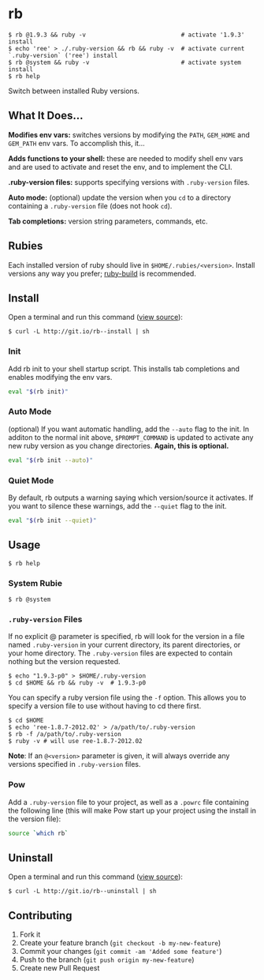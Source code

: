 # rb

```
$ rb @1.9.3 && ruby -v                           # activate '1.9.3' install
$ echo 'ree' > ./.ruby-version && rb && ruby -v  # activate current `.ruby-version` ('ree') install
$ rb @system && ruby -v                          # activate system install
$ rb help
```

Switch between installed Ruby versions.

## What It Does...

**Modifies env vars:** switches versions by modifying the `PATH`, `GEM_HOME` and `GEM_PATH`
  env vars.  To accomplish this, it...

**Adds functions to your shell:** these are needed to modify shell env vars and are used to
  activate and reset the env, and to implement the CLI.

**.ruby-version files:** supports specifying versions with `.ruby-version` files.

**Auto mode:** (optional) update the version when you `cd` to a directory containing a
  `.ruby-version` file (does not hook `cd`).

**Tab completions:** version string parameters, commands, etc.

## Rubies

Each installed version of ruby should live in `$HOME/.rubies/<version>`.  Install versions any way you prefer; [ruby-build](https://github.com/sstephenson/ruby-build) is recommended.

## Install

Open a terminal and run this command ([view source](http://git.io/rb--install)):

```
$ curl -L http://git.io/rb--install | sh
```

### Init

Add rb init to your shell startup script.  This installs tab completions and enables modifying the env vars.

```bash
eval "$(rb init)"
```

### Auto Mode

(optional) If you want automatic handling, add the `--auto` flag to the init.  In additon to the normal init above, `$PROMPT_COMMAND` is updated to activate any new ruby version as you change directories.  **Again, this is optional.**

```bash
eval "$(rb init --auto)"
```

### Quiet Mode

By default, rb outputs a warning saying which version/source it activates. If you want to silence these warnings, add the `--quiet` flag to the init.

```bash
eval "$(rb init --quiet)"
```

## Usage

```
$ rb help
```

### System Rubie

```
$ rb @system
```

### `.ruby-version` Files

If no explicit @<verion> parameter is specified, rb will look for the version in a file named `.ruby-version` in your current directory, its parent directories, or your home directory.  The `.ruby-version` files are expected to contain nothing but the version requested.

```
$ echo "1.9.3-p0" > $HOME/.ruby-version
$ cd $HOME && rb && ruby -v  # 1.9.3-p0
```

You can specify a ruby version file using the `-f` option.  This allows you to specify a version file to use without having to cd there first.

```
$ cd $HOME
$ echo 'ree-1.8.7-2012.02' > /a/path/to/.ruby-version
$ rb -f /a/path/to/.ruby-version
$ ruby -v # will use ree-1.8.7-2012.02
```

**Note**: If an `@<version>` parameter is given, it will always override any versions specified in `.ruby-version` files.

### Pow

Add a `.ruby-version` file to your project, as well as a `.powrc` file containing the following line (this will make Pow start up your project using the install in the version file):

```bash
source `which rb`
```

## Uninstall

Open a terminal and run this command ([view source](http://git.io/rb--uninstall)):

```
$ curl -L http://git.io/rb--uninstall | sh
```

## Contributing

1. Fork it
2. Create your feature branch (`git checkout -b my-new-feature`)
3. Commit your changes (`git commit -am 'Added some feature'`)
4. Push to the branch (`git push origin my-new-feature`)
5. Create new Pull Request
